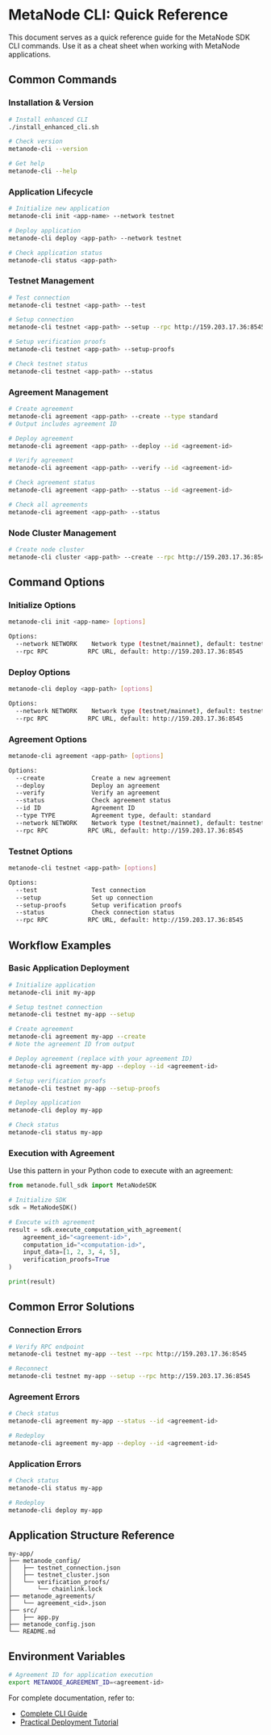 # MetaNode CLI: Quick Reference

This document serves as a quick reference guide for the MetaNode SDK CLI commands. Use it as a cheat sheet when working with MetaNode applications.

## Common Commands

### Installation & Version

```bash
# Install enhanced CLI
./install_enhanced_cli.sh

# Check version
metanode-cli --version

# Get help
metanode-cli --help
```

### Application Lifecycle

```bash
# Initialize new application
metanode-cli init <app-name> --network testnet

# Deploy application
metanode-cli deploy <app-path> --network testnet

# Check application status
metanode-cli status <app-path>
```

### Testnet Management

```bash
# Test connection
metanode-cli testnet <app-path> --test

# Setup connection
metanode-cli testnet <app-path> --setup --rpc http://159.203.17.36:8545

# Setup verification proofs
metanode-cli testnet <app-path> --setup-proofs

# Check testnet status
metanode-cli testnet <app-path> --status
```

### Agreement Management

```bash
# Create agreement
metanode-cli agreement <app-path> --create --type standard
# Output includes agreement ID

# Deploy agreement
metanode-cli agreement <app-path> --deploy --id <agreement-id>

# Verify agreement
metanode-cli agreement <app-path> --verify --id <agreement-id>

# Check agreement status
metanode-cli agreement <app-path> --status --id <agreement-id>

# Check all agreements
metanode-cli agreement <app-path> --status
```

### Node Cluster Management

```bash
# Create node cluster
metanode-cli cluster <app-path> --create --rpc http://159.203.17.36:8545
```

## Command Options

### Initialize Options

```bash
metanode-cli init <app-name> [options]

Options:
  --network NETWORK    Network type (testnet/mainnet), default: testnet
  --rpc RPC           RPC URL, default: http://159.203.17.36:8545
```

### Deploy Options

```bash
metanode-cli deploy <app-path> [options]

Options:
  --network NETWORK    Network type (testnet/mainnet), default: testnet
  --rpc RPC           RPC URL, default: http://159.203.17.36:8545
```

### Agreement Options

```bash
metanode-cli agreement <app-path> [options]

Options:
  --create             Create a new agreement
  --deploy             Deploy an agreement
  --verify             Verify an agreement
  --status             Check agreement status
  --id ID              Agreement ID
  --type TYPE          Agreement type, default: standard
  --network NETWORK    Network type (testnet/mainnet), default: testnet
  --rpc RPC           RPC URL, default: http://159.203.17.36:8545
```

### Testnet Options

```bash
metanode-cli testnet <app-path> [options]

Options:
  --test               Test connection
  --setup              Set up connection
  --setup-proofs       Setup verification proofs
  --status             Check connection status
  --rpc RPC           RPC URL, default: http://159.203.17.36:8545
```

## Workflow Examples

### Basic Application Deployment

```bash
# Initialize application
metanode-cli init my-app

# Setup testnet connection
metanode-cli testnet my-app --setup

# Create agreement
metanode-cli agreement my-app --create
# Note the agreement ID from output

# Deploy agreement (replace with your agreement ID)
metanode-cli agreement my-app --deploy --id <agreement-id>

# Setup verification proofs
metanode-cli testnet my-app --setup-proofs

# Deploy application
metanode-cli deploy my-app

# Check status
metanode-cli status my-app
```

### Execution with Agreement

Use this pattern in your Python code to execute with an agreement:

```python
from metanode.full_sdk import MetaNodeSDK

# Initialize SDK
sdk = MetaNodeSDK()

# Execute with agreement
result = sdk.execute_computation_with_agreement(
    agreement_id="<agreement-id>",
    computation_id="<computation-id>",
    input_data=[1, 2, 3, 4, 5],
    verification_proofs=True
)

print(result)
```

## Common Error Solutions

### Connection Errors

```bash
# Verify RPC endpoint
metanode-cli testnet my-app --test --rpc http://159.203.17.36:8545

# Reconnect
metanode-cli testnet my-app --setup --rpc http://159.203.17.36:8545
```

### Agreement Errors

```bash
# Check status
metanode-cli agreement my-app --status --id <agreement-id>

# Redeploy
metanode-cli agreement my-app --deploy --id <agreement-id>
```

### Application Errors

```bash
# Check status
metanode-cli status my-app

# Redeploy
metanode-cli deploy my-app
```

## Application Structure Reference

```
my-app/
├── metanode_config/
│   ├── testnet_connection.json
│   ├── testnet_cluster.json
│   └── verification_proofs/
│       └── chainlink.lock
├── metanode_agreements/
│   └── agreement_<id>.json
├── src/
│   ├── app.py
├── metanode_config.json
└── README.md
```

## Environment Variables

```bash
# Agreement ID for application execution
export METANODE_AGREEMENT_ID=<agreement-id>
```

For complete documentation, refer to:
- [Complete CLI Guide](/docs/cli-guide/01_cli_complete_guide.md)
- [Practical Deployment Tutorial](/docs/cli-guide/02_practical_deployment_tutorial.md)
